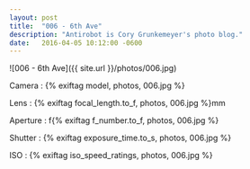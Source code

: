 ```yaml
---
layout: post
title:  "006 - 6th Ave"
description: "Antirobot is Cory Grunkemeyer's photo blog."
date:   2016-04-05 10:12:00 -0600
---
```


![006 - 6th Ave]({{ site.url }}/photos/006.jpg)

Camera
: {% exiftag model, photos, 006.jpg %}

Lens
: {% exiftag focal_length.to_f, photos, 006.jpg %}mm

Aperture
: f{% exiftag f_number.to_f, photos, 006.jpg %}

Shutter
: {% exiftag exposure_time.to_s, photos, 006.jpg %}

ISO
: {% exiftag iso_speed_ratings, photos, 006.jpg %}
